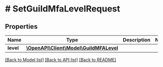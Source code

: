 # # SetGuildMfaLevelRequest

## Properties

Name | Type | Description | Notes
------------ | ------------- | ------------- | -------------
**level** | [**\OpenAPI\Client\Model\GuildMFALevel**](GuildMFALevel.md) |  |

[[Back to Model list]](../../README.md#models) [[Back to API list]](../../README.md#endpoints) [[Back to README]](../../README.md)
